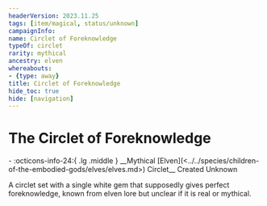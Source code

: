 ```yaml
---
headerVersion: 2023.11.25
tags: [item/magical, status/unknown]
campaignInfo:
name: Circlet of Foreknowledge
typeOf: circlet
rarity: mythical
ancestry: elven
whereabouts:
- {type: away}
title: Circlet of Foreknowledge
hide_toc: true
hide: [navigation]
---
```

# The Circlet of Foreknowledge
<div class="grid cards ext-narrow-margin ext-one-column" markdown>
- :octicons-info-24:{ .lg .middle } __Mythical [Elven](<../../species/children-of-the-embodied-gods/elves/elves.md>) Circlet__  
   Created Unknown  
</div>


A circlet set with a single white gem that supposedly gives perfect foreknowledge, known from elven lore but unclear if it is real or mythical. 



